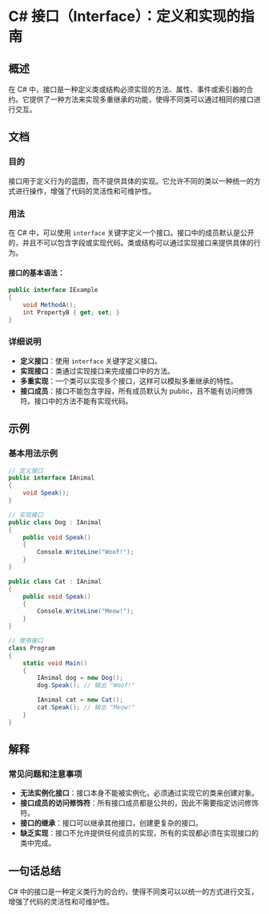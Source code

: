 <!--
Meta Description: # C# 接口（Interface）：定义和实现的指南 ## 概述 在 C# 中，接口是一种定义类或结构必须实现的方法、属性、事件或索引器的合约。它提供了一种方法来实现多重继承的功能，使得不同类可以通过相同的接口进行交互。 ## 文档 ### 目的 接口用于定义行为的蓝图，而不提供具体的实现。它允许...
Meta Keywords: public, interface, void, ianimal, speak
-->

# C# 接口（Interface）：定义和实现的指南

## 概述
在 C# 中，接口是一种定义类或结构必须实现的方法、属性、事件或索引器的合约。它提供了一种方法来实现多重继承的功能，使得不同类可以通过相同的接口进行交互。

## 文档
### 目的
接口用于定义行为的蓝图，而不提供具体的实现。它允许不同的类以一种统一的方式进行操作，增强了代码的灵活性和可维护性。

### 用法
在 C# 中，可以使用 `interface` 关键字定义一个接口。接口中的成员默认是公开的，并且不可以包含字段或实现代码。类或结构可以通过实现接口来提供具体的行为。

#### 接口的基本语法：
```csharp
public interface IExample
{
    void MethodA();
    int PropertyB { get; set; }
}
```

### 详细说明
- **定义接口**：使用 `interface` 关键字定义接口。
- **实现接口**：类通过实现接口来完成接口中的方法。
- **多重实现**：一个类可以实现多个接口，这样可以模拟多重继承的特性。
- **接口成员**：接口不能包含字段，所有成员默认为 public，且不能有访问修饰符。接口中的方法不能有实现代码。

## 示例
### 基本用法示例
```csharp
// 定义接口
public interface IAnimal
{
    void Speak();
}

// 实现接口
public class Dog : IAnimal
{
    public void Speak()
    {
        Console.WriteLine("Woof!");
    }
}

public class Cat : IAnimal
{
    public void Speak()
    {
        Console.WriteLine("Meow!");
    }
}

// 使用接口
class Program
{
    static void Main()
    {
        IAnimal dog = new Dog();
        dog.Speak(); // 输出 "Woof!"

        IAnimal cat = new Cat();
        cat.Speak(); // 输出 "Meow!"
    }
}
```

## 解释
### 常见问题和注意事项
- **无法实例化接口**：接口本身不能被实例化，必须通过实现它的类来创建对象。
- **接口成员的访问修饰符**：所有接口成员都是公共的，因此不需要指定访问修饰符。
- **接口的继承**：接口可以继承其他接口，创建更复杂的接口。
- **缺乏实现**：接口不允许提供任何成员的实现，所有的实现都必须在实现接口的类中完成。

## 一句话总结
C# 中的接口是一种定义类行为的合约，使得不同类可以以统一的方式进行交互，增强了代码的灵活性和可维护性。